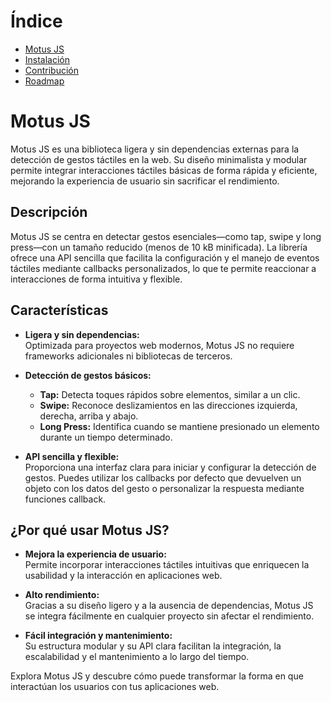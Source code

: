 # Índice

- [Motus JS](./docs/es/README.md)
- [Instalación](./docs/es/Install.md)
- [Contribución](./docs/es/Contributions.md)
- [Roadmap](./docs/es/RoadMap.md)


# Motus JS

Motus JS es una biblioteca ligera y sin dependencias externas para la detección de gestos táctiles en la web. Su diseño minimalista y modular permite integrar interacciones táctiles básicas de forma rápida y eficiente, mejorando la experiencia de usuario sin sacrificar el rendimiento.

## Descripción

Motus JS se centra en detectar gestos esenciales—como tap, swipe y long press—con un tamaño reducido (menos de 10 kB minificada). La librería ofrece una API sencilla que facilita la configuración y el manejo de eventos táctiles mediante callbacks personalizados, lo que te permite reaccionar a interacciones de forma intuitiva y flexible.

## Características

- **Ligera y sin dependencias:**  
  Optimizada para proyectos web modernos, Motus JS no requiere frameworks adicionales ni bibliotecas de terceros.

- **Detección de gestos básicos:**  
  - **Tap:** Detecta toques rápidos sobre elementos, similar a un clic.
  - **Swipe:** Reconoce deslizamientos en las direcciones izquierda, derecha, arriba y abajo.
  - **Long Press:** Identifica cuando se mantiene presionado un elemento durante un tiempo determinado.

- **API sencilla y flexible:**  
  Proporciona una interfaz clara para iniciar y configurar la detección de gestos. Puedes utilizar los callbacks por defecto que devuelven un objeto con los datos del gesto o personalizar la respuesta mediante funciones callback.

## ¿Por qué usar Motus JS?

- **Mejora la experiencia de usuario:**  
  Permite incorporar interacciones táctiles intuitivas que enriquecen la usabilidad y la interacción en aplicaciones web.

- **Alto rendimiento:**  
  Gracias a su diseño ligero y a la ausencia de dependencias, Motus JS se integra fácilmente en cualquier proyecto sin afectar el rendimiento.

- **Fácil integración y mantenimiento:**  
  Su estructura modular y su API clara facilitan la integración, la escalabilidad y el mantenimiento a lo largo del tiempo.

Explora Motus JS y descubre cómo puede transformar la forma en que interactúan los usuarios con tus aplicaciones web.
